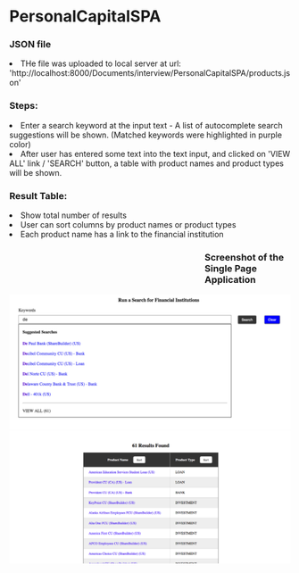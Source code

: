 # PersonalCapitalSPA
<h3>JSON file</h3>
<li>THe file was uploaded to local server at url: 'http://localhost:8000/Documents/interview/PersonalCapitalSPA/products.json'</li>

<h3>Steps:</h3>
<li>Enter a search keyword at the input text - A list of autocomplete search suggestions will be shown. (Matched keywords were highlighted in purple color) </li>
<li>After user has entered some text into the text input, and clicked on 'VIEW ALL' link / 'SEARCH' button, a table with product names and product types will be shown.</li>  

<h3>Result Table:</h3>
<li>Show total number of results</li>
<li>User can sort columns by product names or product types</li>
<li>Each product name has a link to the financial institution</li> 
<h3 style="margin-left:350px">Screenshot of the Single Page Application</h3>

![Screenshot of the single page application ](/Autocomplete.png "Screenshot")
![Screenshot of the single page application ](/Result_Screenshot.png "Screenshot")
